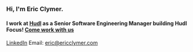 ### Hi, I'm Eric Clymer.

#### I work at [Hudl](https://github.com/hudl) as a Senior Software Engineering Manager building Hudl Focus! [Come work with us](https://www.hudl.com/jobs)

[LinkedIn](https://www.linkedin.com/in/ericwclymer/)
Email: eric@ericclymer.com
